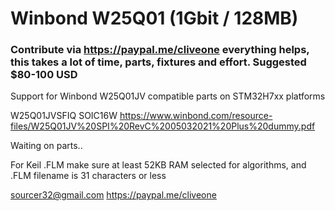 # Winbond W25Q01 (1Gbit / 128MB)
### Contribute via   https://paypal.me/cliveone  everything helps, this takes a lot of time, parts, fixtures and effort. Suggested $80-100 USD

Support for Winbond W25Q01JV compatible parts on STM32H7xx platforms

  W25Q01JVSFIQ SOIC16W
  https://www.winbond.com/resource-files/W25Q01JV%20SPI%20RevC%2005032021%20Plus%20dummy.pdf
  
Waiting on parts..

For Keil .FLM make sure at least 52KB RAM selected for algorithms, and .FLM filename is 31 characters or less

 sourcer32@gmail.com
 https://paypal.me/cliveone
